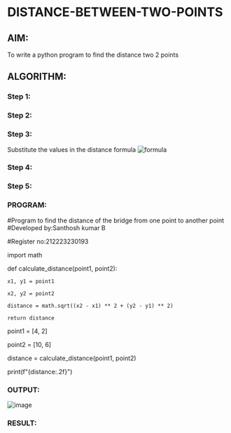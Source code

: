 # DISTANCE-BETWEEN-TWO-POINTS

## AIM:
To write a python program to find the distance two 2 points
## ALGORITHM:
### Step 1: 
### Step 2: 
### Step 3: 
Substitute the values in the distance formula  ![formula](/formula.JPG)
### Step 4: 
### Step 5: 
### PROGRAM:
#Program to find the distance of the bridge from one point to another point
#Developed by:Santhosh kumar B

#Register no:212223230193

import math

def calculate_distance(point1, point2):

    x1, y1 = point1
    
    x2, y2 = point2
    
    distance = math.sqrt((x2 - x1) ** 2 + (y2 - y1) ** 2)
    
    return distance
    
point1 = [4, 2]

point2 = [10, 6]

distance = calculate_distance(point1, point2)

print(f"{distance:.2f}")
  


### OUTPUT:
![image](https://github.com/Santhoshstudent/DISTANCE-BETWEEN-TWO-POINTS/assets/145446853/cdcb284a-c742-4ae8-8f90-d06aa12660d7)



### RESULT:
